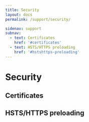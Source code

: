 ```yaml
---
title: Security
layout: docs
permalink: /support/security/

sidenav: support
subnav:
  - text: Certificates
    href: '#certificates'
  - text: HSTS/HTTPS preloading
    href: '#hstshttps-preloading'
---
```


# Security

## Certificates

## HSTS/HTTPS preloading
